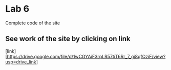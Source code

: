 # Lab 6

Complete code of the site

## See work of the site by clicking on link

[link][https://drive.google.com/file/d/1wCGYAiF3rpLR57tiT6Rr_7_gj8qfOziF/view?usp=drive_link]
